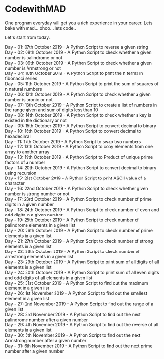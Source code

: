 # CodewithMAD
One program everyday will get you a rich experience in your career. Lets bake with mad... ohoo... lets code..

Let's start from today.

Day - 01: 07th October 2019 - A Python Script to reverse a given string <br/>
Day - 02: 08th October 2019 - A Python Script to check whether a given number is palindrome or not <br/>
Day - 03: 09th October 2019 - A Python Script to check whether a given number is Armstrong or not <br/>
Day - 04: 10th October 2019 - A Python Script to print the n terms in fibonacci series <br/>
Day - 05: 11th October 2019 - A Python Script to print the sum of squares of n natural numbers <br/>
Day - 06: 12th October 2019 - A Python Script to check whether a given number is pronic or not <br/>
Day - 07: 13th October 2019 - A Python Script to create a list of numbers in the range given and sum of digits less than 10<br/>
Day - 08: 14th October 2019 - A Python Script to check whether a key is existed in the dictionary or not <br/>
Day - 09: 15th October 2019 - A Python Script to convert decimal to binary <br/>
Day - 10: 16th October 2019 - A Python Script to convert decimal to hexadecimal <br/>
Day - 11: 17th October 2019 - A Python Script to swap two numbers <br/>
Day - 12: 18th October 2019 - A Python Script to copy elements from one array to another array <br/>
Day - 13: 19th October 2019 - A Python Script to Product of unique prime factors of a number <br/>
Day - 14: 20th October 2019 - A Python Script to convert decimal to binary using recursion <br/>
Day - 15: 21st October 2019 - A Python Script to print ASCII value of a character <br/>
Day - 16: 22nd October 2019 - A Python Script to check whether given number is strong number or not <br/>
Day - 17: 23rd October 2019 - A Python Script to check number of prime digits in a given number <br/>
Day - 18: 24th October 2019 - A Python Script to check number of even and odd digits in a given number <br/>
Day - 19: 25th October 2019 - A Python Script to check number of palindrome elements in a given list <br/>
Day - 20: 26th October 2019 - A Python Script to check number of prime elements in a given list <br/>
Day - 21: 27th October 2019 - A Python Script to check number of strong elements in a given list <br/>
Day - 22: 28th October 2019 - A Python Script to check number of armstrong elements in a given list <br/>
Day - 23: 29th October 2019 - A Python Script to print sum of all digits of all elements in a given list <br/>
Day - 24: 30th October 2019 - A Python Script to print sum of all even digits and odd digits of all elements in a given list <br/>
Day - 25: 31st October 2019 - A Python Script to find out the maximum element in a given list <br/>
Day - 26: 1st November 2019 - A Python Script to find out the smallest element in a given list <br/>
Day - 27: 2nd November 2019 - A Python Script to find out the range of a given list <br/>
Day - 28: 3rd November 2019 - A Python Script to find out the next palindrome number after a given number <br/>
Day - 29: 4th November 2019 - A Python Script to find out the reverse of all elements in a given list <br/>
Day - 30: 5th November 2019 - A Python Script to find out the next Armstrong number after a given number <br/>
Day - 31: 6th November 2019 - A Python Script to find out the next prime number after a given number <br/>
